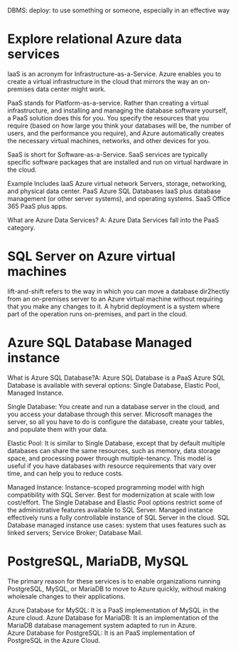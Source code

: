 DBMS: 
deploy: to use something or someone, especially in an effective way
# Explore relational Azure data services
IaaS is an acronym for Infrastructure-as-a-Service. Azure enables you to create a virtual infrastructure in the cloud that mirrors the way an on-premises data center might work. 

PaaS stands for Platform-as-a-service. Rather than creating a virtual infrastructure, and installing and managing the database software yourself, a PaaS solution does this for you. You specify the resources that you require (based on how large you think your databases will be, the number of users, and the performance you require), and Azure automatically creates the necessary virtual machines, networks, and other devices for you.

SaaS is short for Software-as-a-Service. SaaS services are typically specific software packages that are installed and run on virtual hardware in the cloud.

Example 	Includes
IaaS 	Azure virtual network 	Servers, storage, networking, and physical data center.
PaaS 	Azure SQL Databases 	IaaS plus database management (or other server systems), and operating systems.
SaaS 	Office 365 	PaaS plus apps.

What are Azure Data Services?
A: Azure Data Services fall into the PaaS category.

# SQL Server on Azure virtual machines
lift-and-shift refers to the way in which you can move a database dir2hectly from an on-premises server to an Azure virtual machine without requiring that you make any changes to it.
A hybrid deployment is a system where part of the operation runs on-premises, and part in the cloud. 

# Azure SQL Database Managed instance
What is Azure SQL Database?A: Azure SQL Database is a PaaS
Azure SQL Database is available with several options: 
	Single Database,
	Elastic Pool,
	Managed Instance. 

Single Database: You create and run a database server in the cloud, and you access your database through this server. Microsoft manages the server, so all you have to do is configure the database, create your tables, and populate them with your data.

Elastic Pool: It is similar to Single Database, except that by default multiple databases can share the same resources, such as memory, data storage space, and processing power through multiple-tenancy. This model is useful if you have databases with resource requirements that vary over time, and can help you to reduce costs. 

Managed Instance:  Instance-scoped programming model with high compatibility with SQL Server. Best for modernization at scale with low cost/effort.
The Single Database and Elastic Pool options restrict some of the administrative features available to SQL Server. Managed instance effectively runs a fully controllable instance of SQL Server in the cloud.
SQL Database managed instance use cases:
	system that uses features such as linked servers;
	Service Broker;
	Database Mail.

# PostgreSQL, MariaDB, MySQL
The primary reason for these services is to enable organizations running PostgreSQL, MySQL, or MariaDB to move to Azure quickly, without making wholesale changes to their applications.

Azure Database for MySQL: It is a PaaS implementation of MySQL in the Azure cloud.
Azure Database for MariaDB: It is an implementation of the MariaDB database management system adapted to run in Azure.	
Azure Database for PostgreSQL: It is an PaaS implementation of PostgreSQL in the Azure Cloud. 


